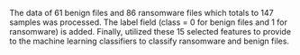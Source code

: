 The data of 61 benign files and 86 ransomware files which totals to 147 samples was processed. The label field (class = 0 for benign files and 1 for ransomware) is added. Finally, utilized these 15 selected features to provide to the machine learning classifiers to classify  ransomware and benign files.
